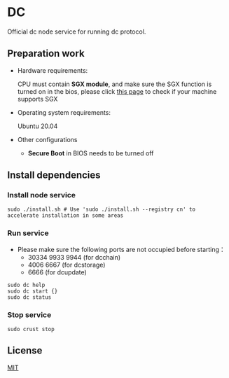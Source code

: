 # DC

Official dc node service for running dc protocol.

## Preparation work

- Hardware requirements:

  CPU must contain **SGX module**, and make sure the SGX function is turned on in the bios, please click [this page](https://github.com/dcnetio/dcmanager/wiki/Check-TEE-supportive) to check if your machine supports SGX

- Operating system requirements:

  Ubuntu 20.04
  
- Other configurations

  - **Secure Boot** in BIOS needs to be turned off

## Install dependencies

### Install node service

```shell
sudo ./install.sh # Use 'sudo ./install.sh --registry cn' to accelerate installation in some areas
```

### Run service

- Please make sure the following ports are not occupied before starting：
  - 30334 9933 9944 (for dcchain)
  - 4006 6667 (for dcstorage)
  - 6666 (for dcupdate)

```shell
sudo dc help
sudo dc start {}
sudo dc status
```

### Stop service

```shell
sudo crust stop
```

## License

[MIT](LICENSE)

